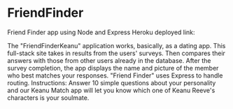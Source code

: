 # FriendFinder
Friend Finder app using Node and Express
Heroku deployed link:

The "FriendFinderKeanu" application works, basically, as a dating app. 
This full-stack site takes in results from the users' surveys. 
Then compares their answers with those from other users already in the database. 
After the survey completion, the app displays the name and picture of the member who best matches your responses.
"Friend Finder" uses Express to handle routing. 
Instructions: 
Answer 10 simple questions about your personality and our Keanu Match app will let you know which one of Keanu Reeve's characters is your soulmate.